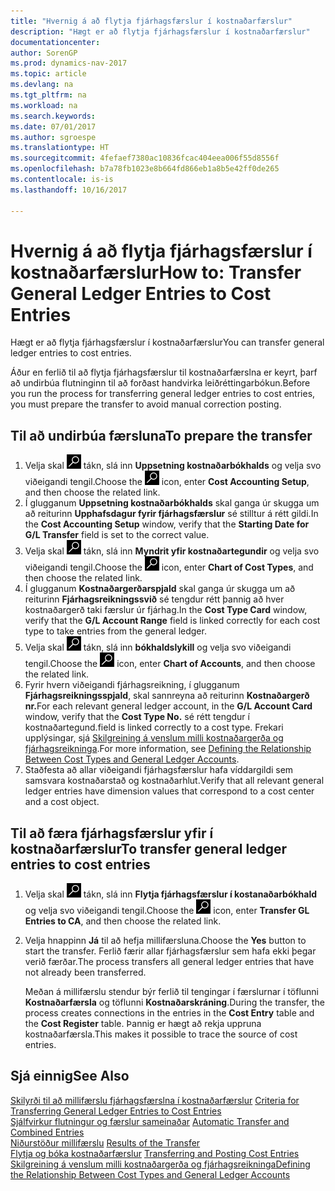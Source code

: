 ```yaml
---
title: "Hvernig á að flytja fjárhagsfærslur í kostnaðarfærslur"
description: "Hægt er að flytja fjárhagsfærslur í kostnaðarfærslur"
documentationcenter: 
author: SorenGP
ms.prod: dynamics-nav-2017
ms.topic: article
ms.devlang: na
ms.tgt_pltfrm: na
ms.workload: na
ms.search.keywords: 
ms.date: 07/01/2017
ms.author: sgroespe
ms.translationtype: HT
ms.sourcegitcommit: 4fefaef7380ac10836fcac404eea006f55d8556f
ms.openlocfilehash: b7a78fb1023e8b664fd866eb1a8b5e42ff0de265
ms.contentlocale: is-is
ms.lasthandoff: 10/16/2017

---
```

# <a name="how-to-transfer-general-ledger-entries-to-cost-entries"></a><span data-ttu-id="fbee3-103">Hvernig á að flytja fjárhagsfærslur í kostnaðarfærslur</span><span class="sxs-lookup"><span data-stu-id="fbee3-103">How to: Transfer General Ledger Entries to Cost Entries</span></span>
<span data-ttu-id="fbee3-104">Hægt er að flytja fjárhagsfærslur í kostnaðarfærslur</span><span class="sxs-lookup"><span data-stu-id="fbee3-104">You can transfer general ledger entries to cost entries.</span></span>  

<span data-ttu-id="fbee3-105">Áður en ferlið til að flytja fjárhagsfærslur til kostnaðarfærslna er keyrt, þarf að undirbúa flutninginn til að forðast handvirka leiðréttingarbókun.</span><span class="sxs-lookup"><span data-stu-id="fbee3-105">Before you run the process for transferring general ledger entries to cost entries, you must prepare the transfer to avoid manual correction posting.</span></span>  

## <a name="to-prepare-the-transfer"></a><span data-ttu-id="fbee3-106">Til að undirbúa færsluna</span><span class="sxs-lookup"><span data-stu-id="fbee3-106">To prepare the transfer</span></span>  

1.  <span data-ttu-id="fbee3-107">Velja skal ![Leit að síðu eða skýrslu](media/ui-search/search_small.png "Leit að síðu eða skýrslu táknið") tákn, slá inn **Uppsetning kostnaðarbókhalds** og velja svo viðeigandi tengil.</span><span class="sxs-lookup"><span data-stu-id="fbee3-107">Choose the ![Search for Page or Report](media/ui-search/search_small.png "Search for Page or Report icon") icon, enter **Cost Accounting Setup**, and then choose the related link.</span></span>  
2.  <span data-ttu-id="fbee3-108">Í glugganum **Uppsetning kostnaðarbókhalds** skal ganga úr skugga um að reiturinn **Upphafsdagur fyrir fjárhagsfærslur** sé stilltur á rétt gildi.</span><span class="sxs-lookup"><span data-stu-id="fbee3-108">In the **Cost Accounting Setup** window, verify that the **Starting Date for G/L Transfer** field is set to the correct value.</span></span>  
3.  <span data-ttu-id="fbee3-109">Velja skal ![Leit að síðu eða skýrslu](media/ui-search/search_small.png "Leit að síðu eða skýrslu táknið") tákn, slá inn **Myndrit yfir kostnaðartegundir** og velja svo viðeigandi tengil.</span><span class="sxs-lookup"><span data-stu-id="fbee3-109">Choose the ![Search for Page or Report](media/ui-search/search_small.png "Search for Page or Report icon") icon, enter **Chart of Cost Types**, and then choose the related link.</span></span>  
4.  <span data-ttu-id="fbee3-110">Í glugganum **Kostnaðargerðarspjald** skal ganga úr skugga um að reiturinn **Fjárhagsreikningssvið** sé tengdur rétt þannig að hver kostnaðargerð taki færslur úr fjárhag.</span><span class="sxs-lookup"><span data-stu-id="fbee3-110">In the **Cost Type Card** window, verify that the **G/L Account Range** field is linked correctly for each cost type to take entries from the general ledger.</span></span>  
5.  <span data-ttu-id="fbee3-111">Velja skal ![Leit að síðu eða skýrslu](media/ui-search/search_small.png "Leit að síðu eða skýrslu táknið") tákn, slá inn **bókhaldslykill** og velja svo viðeigandi tengil.</span><span class="sxs-lookup"><span data-stu-id="fbee3-111">Choose the ![Search for Page or Report](media/ui-search/search_small.png "Search for Page or Report icon") icon, enter **Chart of Accounts**, and then choose the related link.</span></span>  
6.  <span data-ttu-id="fbee3-112">Fyrir hvern viðeigandi fjárhagsreikning, í glugganum **Fjárhagsreikningsspjald**, skal sannreyna að reiturinn **Kostnaðargerð nr.**</span><span class="sxs-lookup"><span data-stu-id="fbee3-112">For each relevant general ledger account, in the **G/L Account Card** window, verify that the **Cost Type No.**</span></span> <span data-ttu-id="fbee3-113">sé rétt tengdur í kostnaðartegund.</span><span class="sxs-lookup"><span data-stu-id="fbee3-113">field is linked correctly to a cost type.</span></span> <span data-ttu-id="fbee3-114">Frekari upplýsingar, sjá [Skilgreining á venslum milli kostnaðargerða og fjárhagsreikninga](finance-defining-the-relationship-between-cost-types-and-general-ledger-accounts.md).</span><span class="sxs-lookup"><span data-stu-id="fbee3-114">For more information, see [Defining the Relationship Between Cost Types and General Ledger Accounts](finance-defining-the-relationship-between-cost-types-and-general-ledger-accounts.md).</span></span>  
7.  <span data-ttu-id="fbee3-115">Staðfesta að allar viðeigandi fjárhagsfærslur hafa víddargildi sem samsvara kostnaðarstað og kostnaðarhlut.</span><span class="sxs-lookup"><span data-stu-id="fbee3-115">Verify that all relevant general ledger entries have dimension values that correspond to a cost center and a cost object.</span></span>  

## <a name="to-transfer-general-ledger-entries-to-cost-entries"></a><span data-ttu-id="fbee3-116">Til að færa fjárhagsfærslur yfir í kostnaðarfærslur</span><span class="sxs-lookup"><span data-stu-id="fbee3-116">To transfer general ledger entries to cost entries</span></span>  
1.  <span data-ttu-id="fbee3-117">Velja skal ![Leit að síðu eða skýrslu](media/ui-search/search_small.png "Leit að síðu eða skýrslu táknið") tákn, slá inn  **Flytja fjárhagsfærslur í kostanaðarbókhald** og velja svo viðeigandi tengil.</span><span class="sxs-lookup"><span data-stu-id="fbee3-117">Choose the ![Search for Page or Report](media/ui-search/search_small.png "Search for Page or Report icon") icon, enter **Transfer GL Entries to CA**, and then choose the related link.</span></span>  
2.  <span data-ttu-id="fbee3-118">Velja hnappinn **Já** til að hefja millifærsluna.</span><span class="sxs-lookup"><span data-stu-id="fbee3-118">Choose the **Yes** button to start the transfer.</span></span> <span data-ttu-id="fbee3-119">Ferlið færir allar fjárhagsfærslur sem hafa ekki þegar verið færðar.</span><span class="sxs-lookup"><span data-stu-id="fbee3-119">The process transfers all general ledger entries that have not already been transferred.</span></span>  

    <span data-ttu-id="fbee3-120">Meðan á millifærslu stendur býr ferlið til tengingar í færslurnar í töflunni **Kostnaðarfærsla** og töflunni **Kostnaðarskráning**.</span><span class="sxs-lookup"><span data-stu-id="fbee3-120">During the transfer, the process creates connections in the entries in the **Cost Entry** table and the **Cost Register** table.</span></span> <span data-ttu-id="fbee3-121">Þannig er hægt að rekja uppruna kostnaðarfærsla.</span><span class="sxs-lookup"><span data-stu-id="fbee3-121">This makes it possible to trace the source of cost entries.</span></span>  

## <a name="see-also"></a><span data-ttu-id="fbee3-122">Sjá einnig</span><span class="sxs-lookup"><span data-stu-id="fbee3-122">See Also</span></span>  
 <span data-ttu-id="fbee3-123">[Skilyrði til að millifærslu fjárhagsfærslna í kostnaðarfærslur](finance-criteria-for-transferring-general-ledger-entries-to-cost-entries.md) </span><span class="sxs-lookup"><span data-stu-id="fbee3-123">[Criteria for Transferring General Ledger Entries to Cost Entries](finance-criteria-for-transferring-general-ledger-entries-to-cost-entries.md) </span></span>  
 <span data-ttu-id="fbee3-124">[Sjálfvirkur flutningur og færslur sameinaðar](finance-automatic-transfer-combined-entries.md) </span><span class="sxs-lookup"><span data-stu-id="fbee3-124">[Automatic Transfer and Combined Entries](finance-automatic-transfer-combined-entries.md) </span></span>  
 <span data-ttu-id="fbee3-125">[Niðurstöður millifærslu](finance-results-of-the-transfer.md) </span><span class="sxs-lookup"><span data-stu-id="fbee3-125">[Results of the Transfer](finance-results-of-the-transfer.md) </span></span>  
 <span data-ttu-id="fbee3-126">[Flytja og bóka kostnaðarfærslur](finance-transfer-and-post-cost-entries.md) </span><span class="sxs-lookup"><span data-stu-id="fbee3-126">[Transferring and Posting Cost Entries](finance-transfer-and-post-cost-entries.md) </span></span>  
 [<span data-ttu-id="fbee3-127">Skilgreining á venslum milli kostnaðargerða og fjárhagsreikninga</span><span class="sxs-lookup"><span data-stu-id="fbee3-127">Defining the Relationship Between Cost Types and General Ledger Accounts</span></span>](finance-defining-the-relationship-between-cost-types-and-general-ledger-accounts.md)   

